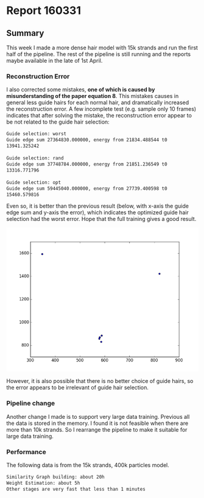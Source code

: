 # Report 160331

## Summary
This week I made a more dense hair model with 15k strands and run the first half of the pipeline. The rest of the pipeline is still running and the reports maybe available in the late of 1st April.


### Reconstruction Error
I also corrected some mistakes, **one of which is caused by misunderstanding of the paper equation 8**. This mistakes causes in general less guide hairs for each normal hair, and dramatically increased the reconstruction error. A few incomplete test (e.g. sample only 10 frames) indicates that after solving the mistake, the reconstruction error appear to be not related to the guide hair selection:
```
Guide selection: worst  
Guide edge sum 27364830.000000, energy from 21834.488544 t0 13941.325242

Guide selection: rand  
Guide edge sum 37748784.000000, energy from 21851.236549 t0 13316.771796

Guide selection: opt  
Guide edge sum 59445040.000000, energy from 27739.400598 t0 15460.579816
```
Even so, it is better than the previous result (below, with x-axis the guide edge sum and y-axis the error), which indicates the optimized guide hair selection had the worst error. Hope that the full training gives a good result.

![previous result](0331p1.png)

However, it is also possible that there is no better choice of guide hairs, so the error appears to be irrelevant of guide hair selection.

### Pipeline change
Another change I made is to support very large data training. Previous all the data is stored in the memory. I found it is not feasible when there are more than 10k strands. So I rearrange the pipeline to make it suitable for large data training.

### Performance
The following data is from the 15k strands, 400k particles model.
```
Similarity Graph building: about 20h
Weight Estimation: about 5h  
Other stages are very fast that less than 1 minutes
```
